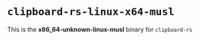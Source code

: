 # `clipboard-rs-linux-x64-musl`

This is the **x86_64-unknown-linux-musl** binary for `clipboard-rs`
